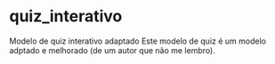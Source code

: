# quiz_interativo
Modelo de quiz interativo adaptado
Este modelo de quiz é um modelo adptado e melhorado  (de um autor que não me lembro).
